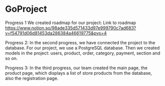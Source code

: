 # GoProject

Progress 1
We created roadmap for our project:
Link to roadmap
https://www.notion.so/98ade335d571433d97e999790c7ad683?v=f54791d06d81453da286384a46619775&pvs=4

Progress 2:
In the second progress, we have connected the project to the database. For our project, we use a PostgreSQL database. Then we created models in the project: users, product, order, category, payment, section and so on. 

Progress 3:
In the third progress, our team created the main page, the product page, which displays a list of store products from the database, also the registration page.
